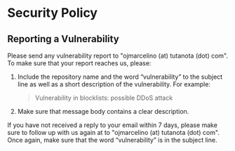 #  Security Policy

## Reporting a Vulnerability

Please send any vulnerability report to "ojmarcelino (at) tutanota (dot) com".
To make sure that your report reaches us, please:

1.  Include the repository name and the word “vulnerability” to the subject line
    as well as a short description of the vulnerability.  For example:

     >   Vulnerability in blocklists: possible DDoS attack

2.  Make sure that message body contains a clear description.

If you have not received a reply to your email within 7 days, please make sure
to follow up with us again at to "ojmarcelino (at) tutanota (dot) com".
Once again, make sure that the word “vulnerability” is in the subject line.
